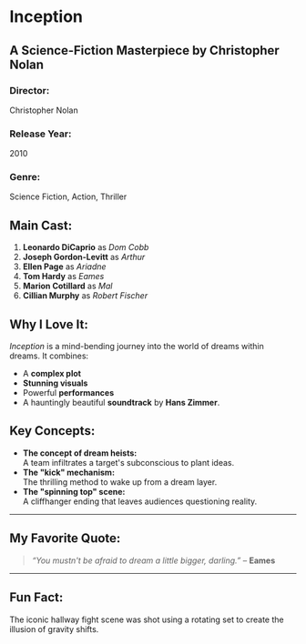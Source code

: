 # Inception
## A Science-Fiction Masterpiece by Christopher Nolan

### Director: 
Christopher Nolan

### Release Year: 
2010

### Genre: 
Science Fiction, Action, Thriller


## Main Cast:
1. **Leonardo DiCaprio** as *Dom Cobb*  
2. **Joseph Gordon-Levitt** as *Arthur*  
3. **Ellen Page** as *Ariadne*  
4. **Tom Hardy** as *Eames*  
5. **Marion Cotillard** as *Mal*  
6. **Cillian Murphy** as *Robert Fischer*  

## Why I Love It:
*Inception* is a mind-bending journey into the world of dreams within dreams. It combines:  
- A **complex plot**  
- **Stunning visuals**  
- Powerful **performances**  
- A hauntingly beautiful **soundtrack** by **Hans Zimmer**.


## Key Concepts:
- **The concept of dream heists:**  
  A team infiltrates a target's subconscious to plant ideas.
- **The "kick" mechanism:**  
  The thrilling method to wake up from a dream layer.
- **The "spinning top" scene:**  
  A cliffhanger ending that leaves audiences questioning reality.

---

## My Favorite Quote:
> *“You mustn't be afraid to dream a little bigger, darling.”* – **Eames**

---

## Fun Fact:
The iconic hallway fight scene was shot using a rotating set to create the illusion of gravity shifts.


